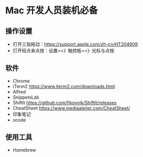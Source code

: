 # Mac 开发人员装机必备

## 操作设置
- 打开三指拖动：https://support.apple.com/zh-cn/HT204609
- 打开轻点来点按：设置==》触控板==》光标与点按

## 软件
- Chrome 
- iTerm2
https://www.iterm2.com/downloads.html
- Alfred
- SnippetsLab
- Shiftlt
https://github.com/fikovnik/ShiftIt/releases
- CheatSheet
https://www.mediaatelier.com/CheatSheet/
- 印象笔记
- xcode

## 使用工具

- Homebrew